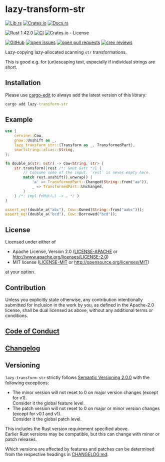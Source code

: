 # lazy-transform-str

[![Lib.rs](https://img.shields.io/badge/Lib.rs-*-84f)](https://lib.rs/crates/lazy-transform-str)
[![Crates.io](https://img.shields.io/crates/v/lazy-transform-str)](https://crates.io/crates/lazy-transform-str)
[![Docs.rs](https://docs.rs/lazy-transform-str/badge.svg)](https://docs.rs/crates/lazy-transform-str)

![Rust 1.42.0](https://img.shields.io/static/v1?logo=Rust&label=&message=1.42.0&color=grey)
[![CI](https://github.com/Tamschi/lazy-transform-str/workflows/CI/badge.svg?branch=develop)](https://github.com/Tamschi/lazy-transform-str/actions?query=workflow%3ACI+branch%3Adevelop)
![Crates.io - License](https://img.shields.io/crates/l/lazy-transform-str/0.0.6)

[![GitHub](https://img.shields.io/static/v1?logo=GitHub&label=&message=%20&color=grey)](https://github.com/Tamschi/lazy-transform-str)
[![open issues](https://img.shields.io/github/issues-raw/Tamschi/lazy-transform-str)](https://github.com/Tamschi/lazy-transform-str/issues)
[![open pull requests](https://img.shields.io/github/issues-pr-raw/Tamschi/lazy-transform-str)](https://github.com/Tamschi/lazy-transform-str/pulls)
[![crev reviews](https://web.crev.dev/rust-reviews/badge/crev_count/lazy-transform-str.svg)](https://web.crev.dev/rust-reviews/crate/lazy-transform-str/)

Lazy-copying lazy-allocated scanning `str` transformations.

This is good e.g. for (un)escaping text, especially if individual strings are short.

## Installation

Please use [cargo-edit](https://crates.io/crates/cargo-edit) to always add the latest version of this library:

```cmd
cargo add lazy-transform-str
```

## Example

```rust
use {
    cervine::Cow,
    gnaw::Unshift as _,
    lazy_transform_str::{Transform as _, TransformedPart},
    smartstring::alias::String,
};

fn double_a(str: &str) -> Cow<String, str> {
    str.transform(|rest /*: &mut &str */| {
        // Consume some of the input. `rest` is never empty here.
        match rest.unshift().unwrap() {
            'a' => TransformedPart::Changed(String::from("aa")),
            _ => TransformedPart::Unchanged,
        }
    } /*: impl FnMut(…) -> … */ )
}

assert_eq!(double_a("abc"), Cow::Owned(String::from("aabc")));
assert_eq!(double_a("bcd"), Cow::Borrowed("bcd"));
```

## License

Licensed under either of

* Apache License, Version 2.0
   ([LICENSE-APACHE](LICENSE-APACHE) or <http://www.apache.org/licenses/LICENSE-2.0>)
* MIT license
   ([LICENSE-MIT](LICENSE-MIT) or <http://opensource.org/licenses/MIT>)

at your option.

## Contribution

Unless you explicitly state otherwise, any contribution intentionally submitted
for inclusion in the work by you, as defined in the Apache-2.0 license, shall be
dual licensed as above, without any additional terms or conditions.

## [Code of Conduct](CODE_OF_CONDUCT.md)

## [Changelog](CHANGELOG.md)

## Versioning

`lazy-transform-str` strictly follows [Semantic Versioning 2.0.0](https://semver.org/spec/v2.0.0.html) with the following exceptions:

* The minor version will not reset to 0 on major version changes (except for v1).  
Consider it the global feature level.
* The patch version will not reset to 0 on major or minor version changes (except for v0.1 and v1).  
Consider it the global patch level.

This includes the Rust version requirement specified above.  
Earlier Rust versions may be compatible, but this can change with minor or patch releases.

Which versions are affected by features and patches can be determined from the respective headings in [CHANGELOG.md](CHANGELOG.md).
